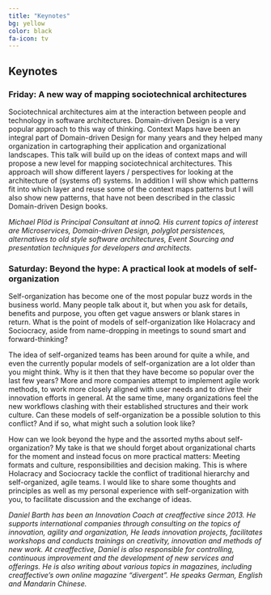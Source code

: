 ```yaml
---
title: "Keynotes"
bg: yellow
color: black
fa-icon: tv
---
```


## Keynotes

### Friday: A new way of mapping sociotechnical architectures

Sociotechnical architectures aim at the interaction between people and technology in 
software architectures. Domain-driven Design is a very popular approach to this way of thinking. 
Context Maps have been an integral part of Domain-driven Design for many years and they helped 
many organization in cartographing their application and organizational landscapes. 
This talk will build up on the ideas of context maps and will propose a new level for 
mapping sociotechnical architectures. This approach will show different layers / perspectives 
for looking at the architecture of (systems of) systems. In addition I will show which patterns 
fit into which layer and reuse some of the context maps patterns but I will also show new patterns, 
that have not been described in the classic Domain-driven Design books.

_Michael Plöd is Principal Consultant at innoQ. His current topics of interest are Microservices, 
Domain-driven Design, polyglot persistences, alternatives to old style software architectures, 
Event Sourcing and presentation techniques for developers and architects._


### Saturday: Beyond the hype: A practical look at models of self-organization

Self-organization has become one of the most popular buzz words in the business world. 
Many people talk about it, but when you ask for details, benefits and purpose, 
you often get vague answers or blank stares in return. What is the point of models of 
self-organization like Holacracy and Sociocracy, aside from name-dropping in meetings 
to sound smart and forward-thinking? 

The idea of self-organized teams has been around for quite a while, and even the currently 
popular models of self-organization are a lot older than you might think. Why is it then 
that they have become so popular over the last few years? More and more companies attempt 
to implement agile work methods, to work more closely aligned with user needs and to drive 
their innovation efforts in general. At the same time, many organizations feel the 
new workflows clashing with their established structures and their work culture. 
Can these models of self-organization be a possible solution to this conflict? 
And if so, what might such a solution look like?

How can we look beyond the hype and the assorted myths about self-organization? 
My take is that we should forget about organizational charts for the moment and instead 
focus on more practical matters: Meeting formats and culture, responsibilities 
and decision making. This is where Holacracy and Sociocracy tackle the conflict of 
traditional hierarchy and self-organized, agile teams. I would like to share some 
thoughts and principles as well as my personal experience with self-organization 
with you, to facilitate discussion and the exchange of ideas.

_Daniel Barth has been an Innovation Coach at creaffective since 2013. He supports international companies through consulting on the topics of innovation, agility and organization, He leads innovation projects, facilitates workshops and conducts trainings on creativity, innovation and methods of new work.
At creaffective, Daniel is also responsible for controlling, continuous improvement and the development of new services and offerings. He is also writing about various topics in magazines, including creaffective’s own online magazine “divergent”.
He speaks German, English and Mandarin Chinese._
